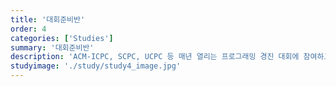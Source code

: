 ```yaml
---
title: '대회준비반'
order: 4
categories: ['Studies']
summary: '대회준비반'
description: 'ACM-ICPC, SCPC, UCPC 등 매년 열리는 프로그래밍 경진 대회에 참여하고자 하는 분들을 위한 실전 테크닉과 사고력을 요구하는 알고리즘 기법들을 배웁니다. 매 주 과거에 열렸던 대회나 올림피아드 문제를 풀어봅니다.'
studyimage: './study/study4_image.jpg'
---
```

